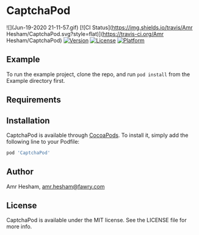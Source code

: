 # CaptchaPod
![](Jun-19-2020 21-11-57.gif)
[![CI Status](https://img.shields.io/travis/Amr Hesham/CaptchaPod.svg?style=flat)](https://travis-ci.org/Amr Hesham/CaptchaPod)
[![Version](https://img.shields.io/cocoapods/v/CaptchaPod.svg?style=flat)](https://cocoapods.org/pods/CaptchaPod)
[![License](https://img.shields.io/cocoapods/l/CaptchaPod.svg?style=flat)](https://cocoapods.org/pods/CaptchaPod)
[![Platform](https://img.shields.io/cocoapods/p/CaptchaPod.svg?style=flat)](https://cocoapods.org/pods/CaptchaPod)

## Example

To run the example project, clone the repo, and run `pod install` from the Example directory first.

## Requirements

## Installation

CaptchaPod is available through [CocoaPods](https://cocoapods.org). To install
it, simply add the following line to your Podfile:

```ruby
pod 'CaptchaPod'
```

## Author

Amr Hesham, amr.hesham@fawry.com

## License

CaptchaPod is available under the MIT license. See the LICENSE file for more info.
